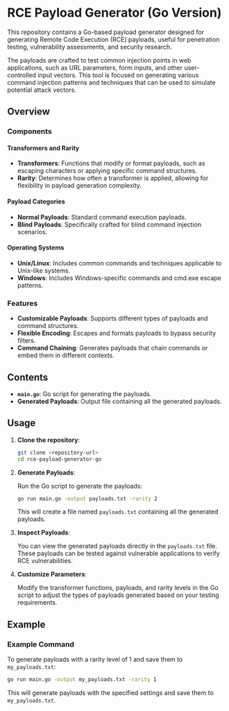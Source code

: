# RCE Payload Generator (Go Version)

This repository contains a Go-based payload generator designed for generating Remote Code Execution (RCE) payloads, useful for penetration testing, vulnerability assessments, and security research.

The payloads are crafted to test common injection points in web applications, such as URL parameters, form inputs, and other user-controlled input vectors. This tool is focused on generating various command injection patterns and techniques that can be used to simulate potential attack vectors.

## Overview

### Components

#### Transformers and Rarity

- **Transformers**: Functions that modify or format payloads, such as escaping characters or applying specific command structures.
- **Rarity**: Determines how often a transformer is applied, allowing for flexibility in payload generation complexity.

#### Payload Categories

- **Normal Payloads**: Standard command execution payloads.
- **Blind Payloads**: Specifically crafted for blind command injection scenarios.

#### Operating Systems

- **Unix/Linux**: Includes common commands and techniques applicable to Unix-like systems.
- **Windows**: Includes Windows-specific commands and cmd.exe escape patterns.

### Features

- **Customizable Payloads**: Supports different types of payloads and command structures.
- **Flexible Encoding**: Escapes and formats payloads to bypass security filters.
- **Command Chaining**: Generates payloads that chain commands or embed them in different contexts.

## Contents

- **`main.go`**: Go script for generating the payloads.
- **Generated Payloads**: Output file containing all the generated payloads.

## Usage

1. **Clone the repository**:

   ```bash
   git clone <repository-url>
   cd rce-payload-generator-go
   ```

2. **Generate Payloads**:

   Run the Go script to generate the payloads:

   ```bash
   go run main.go -output payloads.txt -rarity 2
   ```

   This will create a file named `payloads.txt` containing all the generated payloads.

3. **Inspect Payloads**:

   You can view the generated payloads directly in the `payloads.txt` file. These payloads can be tested against vulnerable applications to verify RCE vulnerabilities.

4. **Customize Parameters**:

   Modify the transformer functions, payloads, and rarity levels in the Go script to adjust the types of payloads generated based on your testing requirements.

## Example

### Example Command

To generate payloads with a rarity level of 1 and save them to `my_payloads.txt`:

```bash
go run main.go -output my_payloads.txt -rarity 1
```

This will generate payloads with the specified settings and save them to `my_payloads.txt`.
